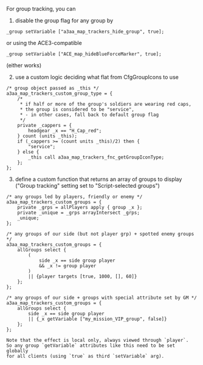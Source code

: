 For group tracking, you can

1. disable the group flag for any group by
```
_group setVariable ["a3aa_map_trackers_hide_group", true];
```
or using the ACE3-compatible
```
_group setVariable ["ACE_map_hideBlueForceMarker", true];
```
(either works)

2. use a custom logic deciding what flat from CfgGroupIcons to use
```
/* group object passed as _this */
a3aa_map_trackers_custom_group_type = {
    /*
     * if half or more of the group's soldiers are wearing red caps,
     * the group is considered to be "service",
     * - in other cases, fall back to default group flag
     */
    private _cappers = {
        headgear _x == "H_Cap_red";
    } count (units _this);
    if (_cappers >= (count units _this)/2) then {
        "service";
    } else {
        _this call a3aa_map_trackers_fnc_getGroupIconType;
    };
};
```

3. define a custom function that returns an array of groups to display
   ("Group tracking" setting set to "Script-selected groups")
```
/* any groups led by players, friendly or enemy */
a3aa_map_trackers_custom_groups = {
    private _grps = allPlayers apply { group _x };
    private _unique = _grps arrayIntersect _grps;
    _unique;
};

/* any groups of our side (but not player grp) + spotted enemy groups */
a3aa_map_trackers_custom_groups = {
    allGroups select {
        (
            side _x == side group player
            && _x != group player
        )
        || {player targets [true, 1000, [], 60]}
    };
};

/* any groups of our side + groups with special attribute set by GM */
a3aa_map_trackers_custom_groups = {
    allGroups select {
        side _x == side group player
        || {_x getVariable ["my_mission_VIP_group", false]}
    };
};

Note that the effect is local only, always viewed through `player`.
So any group `getVariable` attributes like this need to be set globally
for all clients (using `true` as third `setVariable` arg).
